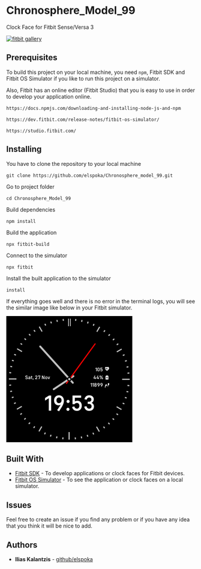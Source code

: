 # Chronosphere_Model_99
Clock Face for Fitbit Sense/Versa 3

[![fitbit gallery](https://img.shields.io/badge/Fitbit%20Gallery-v1.0.1-green.svg)](https://gallery.fitbit.com/details/10e8ed37-d7ae-4589-991c-701123e0cbad)


## Prerequisites

To build this project on your local machine, you need `npm`, Fitbit SDK and Fitbit OS Simulator if you like to run this project on a simulator.

Also, Fitbit has an online editor (Fitbit Studio) that you is easy to use in order to develop your application online.

```text
https://docs.npmjs.com/downloading-and-installing-node-js-and-npm
```
```text
https://dev.fitbit.com/release-notes/fitbit-os-simulator/
```
```text
https://studio.fitbit.com/
```
## Installing

You have to clone the repository to your local machine

```shell
git clone https://github.com/elspoka/Chronosphere_model_99.git
```

Go to project folder

```shell
cd Chronosphere_Model_99
```

Build dependencies

```shell
npm install
```

Build the application

```shell
npx fitbit-build
```

Connect to the simulator

```shell
npx fitbit
```

Install the built application to the simulator

```shell
install
```

If everything goes well and there is no error in the terminal logs, you will see the similar image like below in your Fitbit simulator.

![Fitbit Sense - Chronosphere model 99](screenshot/Chronosphere_model_99-screenshot_01.png "Chronosphere model 99")

## Built With

* [Fitbit SDK](https://dev.fitbit.com/getting-started/) - To develop applications or clock faces for Fitbit devices.
* [Fitbit OS Simulator](https://dev.fitbit.com/release-notes/fitbit-os-simulator/) - To see the application or clock faces on a local simulator.

## Issues

Feel free to create an issue if you find any problem or if you have any idea that you think it will be nice to add.

## Authors

* **Ilias Kalantzis** - [github/elspoka](https://github.com/elspoka)
